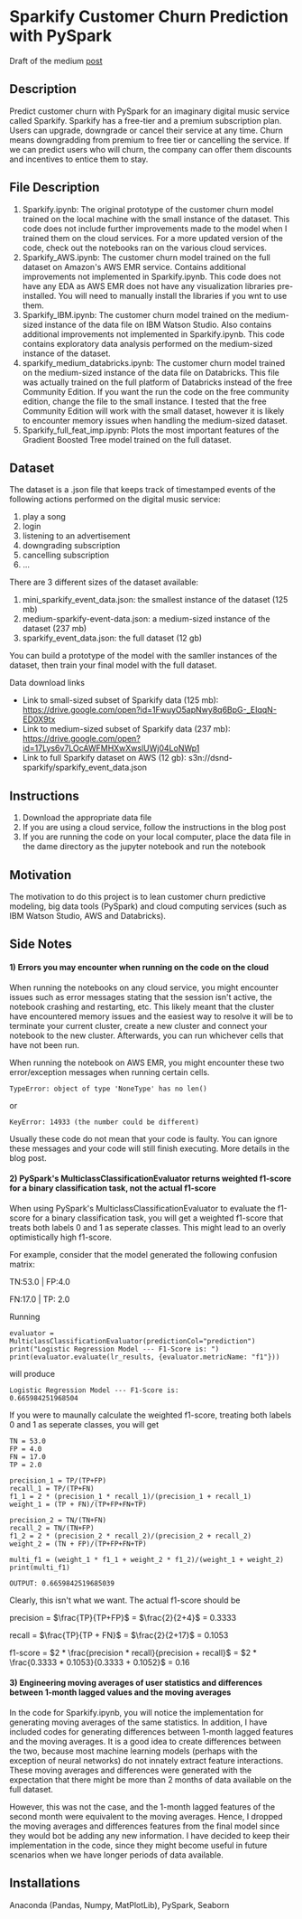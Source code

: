 # Sparkify Customer Churn Prediction with PySpark

Draft of the medium [post](https://medium.com/@joshxinjielee/customer-churn-prediction-with-pyspark-on-ibm-watson-studio-aws-and-databricks-de57a2ffb25b)

## Description
Predict customer churn with PySpark for an imaginary digital music service called Sparkify. Sparkify has a free-tier and a premium subscription plan. Users can upgrade, downgrade or cancel their service at any time. Churn means downgradding from premium to free tier or cancelling the service. If we can predict users who will churn, the company can offer them discounts and incentives to entice them to stay.

## File Description
1. Sparkify.ipynb: The original prototype of the customer churn model trained on the local machine with the small instance of the dataset. This code does not include further improvements made to the model when I trained them on the cloud services. For a more updated version of the code, check out the notebooks ran on the various cloud services.
2. Sparkify_AWS.ipynb: The customer churn model trained on the full dataset on Amazon's AWS EMR service. Contains additional improvements not implemented in Sparkify.ipynb. This code does not have any EDA as AWS EMR does not have any visualization libraries pre-installed. You will need to manually install the libraries if you wnt to use them.
3. Sparkify_IBM.ipynb: The customer churn model trained on the medium-sized instance of the data file on IBM Watson Studio. Also contains additional improvements not implemented in Sparkify.ipynb. This code contains exploratory data analysis performed on the medium-sized instance of the dataset.
4. sparkify_medium_databricks.ipynb: The customer churn model trained on the medium-sized instance of the data file on Databricks. This file was actually trained on the full platform of Databricks instead of the free Community Edition. If you want the run the code on the free community edition, change the file to the small instance. I tested that the free Community Edition will work with the small dataset, however it is likely to encounter memory issues when handling the medium-sized dataset.
5. Sparkify_full_feat_imp.ipynb: Plots the most important features of the Gradient Boosted Tree model trained on the full dataset.

## Dataset
The dataset is a .json file that keeps track of timestamped events of the following actions performed on the digital music service:
1. play a song
2. login
3. listening to an advertisement
4. downgrading subscription
5. cancelling subscription
6. ...

There are 3 different sizes of the dataset available:
1. mini_sparkify_event_data.json: the smallest instance of the dataset (125 mb)
2. medium-sparkify-event-data.json: a medium-sized instance of the dataset (237 mb)
3. sparkify_event_data.json: the full dataset (12 gb)

You can build a prototype of the model with the samller instances of the dataset, then train your final model with the full dataset.

Data download links
* Link to small-sized subset of Sparkify data (125 mb): https://drive.google.com/open?id=1FwuyO5apNwy8q6BpG-_EIqqN-ED0X9tx
* Link to medium-sized subset of Sparkify data (237 mb): https://drive.google.com/open?id=17Lys6v7LOcAWFMHXwXwslUWj04LoNWp1
* Link to full Sparkify dataset on AWS (12 gb): s3n://dsnd-sparkify/sparkify_event_data.json

## Instructions
1. Download the appropriate data file
2. If you are using a cloud service, follow the instructions in the blog post
3. If you are running the code on your local computer, place the data file in the dame directory as the jupyter notebook and run the notebook

## Motivation
The motivation to do this project is to lean customer churn predictive modeling, big data tools (PySpark) and cloud computing services (such as IBM Watson Studio, AWS and Databricks).

## Side Notes
#### 1) Errors you may encounter when running on the code on the cloud
When running the notebooks on any cloud service, you might encounter issues such as error messages stating that the session isn't active, the notebook crashing and restarting, etc. This likely meant that the cluster have encountered memory issues and the easiest way to resolve it will be to terminate your current cluster, create a new cluster and connect your notebook to the new cluster. Afterwards, you can run whichever cells that have not been run.

When running the notebook on AWS EMR, you might encounter these two error/exception messages when running certain cells.
```
TypeError: object of type 'NoneType' has no len()
```
or
```
KeyError: 14933 (the number could be different)
```
Usually these code do not mean that your code is faulty. You can ignore these messages and your code will still finish executing. More details in the blog post.

#### 2) PySpark's MulticlassClassificationEvaluator returns weighted f1-score for a binary classification task, not the actual f1-score
When using PySpark's MulticlassClassificationEvaluator to evaluate the f1-score for a binary classification task, you will get a weighted f1-score that treats both labels 0 and 1 as seperate classes. This might lead to an overly optimistically high f1-score.

For example, consider that the model generated the following confusion matrix:

TN:53.0 | FP:4.0

FN:17.0 | TP: 2.0

Running
```
evaluator = MulticlassClassificationEvaluator(predictionCol="prediction")
print("Logistic Regression Model --- F1-Score is: ")
print(evaluator.evaluate(lr_results, {evaluator.metricName: "f1"}))
```
will produce
```
Logistic Regression Model --- F1-Score is: 
0.665984251968504
```
If you were to maunally calculate the weighted f1-score, treating both labels 0 and 1 as seperate classes, you will get
```
TN = 53.0
FP = 4.0
FN = 17.0
TP = 2.0

precision_1 = TP/(TP+FP)
recall_1 = TP/(TP+FN)
f1_1 = 2 * (precision_1 * recall_1)/(precision_1 + recall_1)
weight_1 = (TP + FN)/(TP+FP+FN+TP)

precision_2 = TN/(TN+FN)
recall_2 = TN/(TN+FP)
f1_2 = 2 * (precision_2 * recall_2)/(precision_2 + recall_2)
weight_2 = (TN + FP)/(TP+FP+FN+TP)

multi_f1 = (weight_1 * f1_1 + weight_2 * f1_2)/(weight_1 + weight_2)
print(multi_f1)

OUTPUT: 0.6659842519685039
```

Clearly, this isn't what we want. The actual f1-score should be

precision = $\frac{TP}{TP+FP}$ = $\frac{2}{2+4}$ = $0.3333$

recall = $\frac{TP}{TP + FN}$ = $\frac{2}{2+17}$ = $0.1053$

f1-score = $2 * \frac{precision * recall}{precision + recall}$ = $2 * \frac{0.3333 * 0.1053}{0.3333 + 0.1052}$ = 0.16

#### 3) Engineering moving averages of user statistics and differences between 1-month lagged values and the moving averages
In the code for Sparkify.ipynb, you will notice the implementation for generating moving averages of the same statistics. In addition, I have included codes for generating differences between 1-month lagged features and the moving averages. It is a good idea to create differences between the two, because most machine learning models (perhaps with the exception of neural networks) do not innately extract feature interactions. These moving averages and differences were generated with the expectation that there might be more than 2 months of data available on the full dataset.

However, this was not the case, and the 1-month lagged features of the second month were equivalent to the moving averages. Hence, I dropped the moving averages and differences features from the final model since they would bot be adding any new information.
I have decided to keep their implementation in the code, since they might become useful in future scenarios when we have longer periods of data available.

## Installations
Anaconda (Pandas, Numpy, MatPlotLib), PySpark, Seaborn
